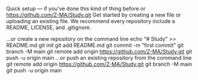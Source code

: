 Quick setup — if you’ve done this kind of thing before
or	
https://github.com/Z-MA/Study.git
Get started by creating a new file or uploading an existing file. We recommend every repository include a README, LICENSE, and .gitignore.

…or create a new repository on the command line
echo "# Study" >> README.md
git init
git add README.md
git commit -m "first commit"
git branch -M main
git remote add origin https://github.com/Z-MA/Study.git
git push -u origin main
…or push an existing repository from the command line
git remote add origin https://github.com/Z-MA/Study.git
git branch -M main
git push -u origin main
